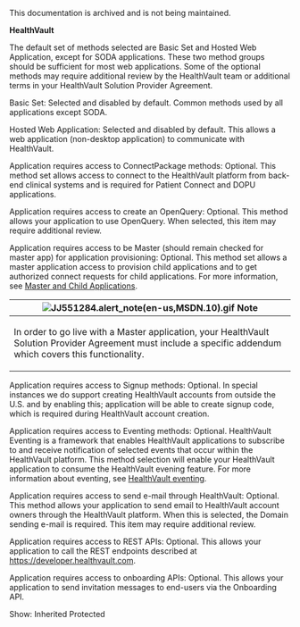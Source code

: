 This documentation is archived and is not being maintained.

**HealthVault**

<span></span>
The default set of methods selected are Basic Set and Hosted Web Application, except for SODA applications. These two method groups should be sufficient for most web applications. Some of the optional methods may require additional review by the HealthVault team or additional terms in your HealthVault Solution Provider Agreement.

<span id="Content"></span>
<span class="label">Basic Set</span>: Selected and disabled by default. Common methods used by all applications except SODA.

<span class="label">Hosted Web Application</span>: Selected and disabled by default. This allows a web application (non-desktop application) to communicate with HealthVault.

<span class="label">Application requires access to ConnectPackage methods</span>: Optional. This method set allows access to connect to the HealthVault platform from back-end clinical systems and is required for Patient Connect and DOPU applications.

<span class="label">Application requires access to create an OpenQuery</span>: Optional. This method allows your application to use OpenQuery. When selected, this item may require additional review.

<span class="label">Application requires access to be Master (should remain checked for master app) for application provisioning</span>: Optional. This method set allows a master application access to provision child applications and to get authorized connect requests for child applications. For more information, see <span>[Master and Child Applications](../../master-and-child-applications.md)</span>.

<table>
<colgroup>
<col width="100%" />
</colgroup>
<thead>
<tr class="header">
<th><img src="https://i-msdn.sec.s-msft.com/areas/global/content/clear.gif" title="Note" alt="JJ551284.alert_note(en-us,MSDN.10).gif" id="alert_note" class="cl_IC101471" /> <strong>Note</strong></th>
</tr>
</thead>
<tbody>
<tr class="odd">
<td><p>In order to go live with a Master application, your HealthVault Solution Provider Agreement must include a specific addendum which covers this functionality.</p></td>
</tr>
</tbody>
</table>

<span class="label">Application requires access to Signup methods</span>: Optional. In special instances we do support creating HealthVault accounts from outside the U.S. and by enabling this; application will be able to create signup code, which is required during HealthVault account creation.

<span class="label">Application requires access to Eventing methods</span>: Optional. HealthVault Eventing is a framework that enables HealthVault applications to subscribe to and receive notification of selected events that occur within the HealthVault platform. This method selection will enable your HealthVault application to consume the HealthVault evening feature. For more information about eventing, see <span>[HealthVault eventing](../../healthvault-eventing.md)</span>.

<span class="label">Application requires access to send e-mail through HealthVault</span>: Optional. This method allows your application to send email to HealthVault account owners through the HealthVault platform. When this is selected, the Domain sending e-mail is required. This item may require additional review.

<span class="label">Application requires access to REST APIs:</span> Optional. This allows your application to call the REST endpoints described at <https://developer.healthvault.com>.

<span class="label">Application requires access to onboarding APIs:</span> Optional. This allows your application to send invitation messages to end-users via the Onboarding API.

<span>Show:</span> Inherited Protected
